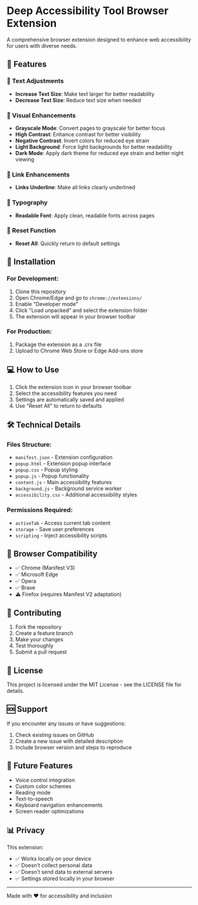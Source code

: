 # Deep Accessibility Tool Browser Extension

A comprehensive browser extension designed to enhance web accessibility for users with diverse needs.

## 🌟 Features

### 📝 Text Adjustments
- **Increase Text Size**: Make text larger for better readability
- **Decrease Text Size**: Reduce text size when needed

### 🎨 Visual Enhancements
- **Grayscale Mode**: Convert pages to grayscale for better focus
- **High Contrast**: Enhance contrast for better visibility
- **Negative Contrast**: Invert colors for reduced eye strain
- **Light Background**: Force light backgrounds for better readability
- **Dark Mode**: Apply dark theme for reduced eye strain and better night viewing

### 🔗 Link Enhancements
- **Links Underline**: Make all links clearly underlined

### 📖 Typography
- **Readable Font**: Apply clean, readable fonts across pages

### 🔄 Reset Function
- **Reset All**: Quickly return to default settings

## 🚀 Installation

### For Development:
1. Clone this repository
2. Open Chrome/Edge and go to `chrome://extensions/`
3. Enable "Developer mode"
4. Click "Load unpacked" and select the extension folder
5. The extension will appear in your browser toolbar

### For Production:
1. Package the extension as a .crx file
2. Upload to Chrome Web Store or Edge Add-ons store

## 💻 How to Use

1. Click the extension icon in your browser toolbar
2. Select the accessibility features you need
3. Settings are automatically saved and applied
4. Use "Reset All" to return to defaults

## 🛠️ Technical Details

### Files Structure:
- `manifest.json` - Extension configuration
- `popup.html` - Extension popup interface
- `popup.css` - Popup styling
- `popup.js` - Popup functionality
- `content.js` - Main accessibility features
- `background.js` - Background service worker
- `accessibility.css` - Additional accessibility styles

### Permissions Required:
- `activeTab` - Access current tab content
- `storage` - Save user preferences
- `scripting` - Inject accessibility scripts

## 🔧 Browser Compatibility

- ✅ Chrome (Manifest V3)
- ✅ Microsoft Edge
- ✅ Opera
- ✅ Brave
- ⚠️ Firefox (requires Manifest V2 adaptation)

## 🤝 Contributing

1. Fork the repository
2. Create a feature branch
3. Make your changes
4. Test thoroughly
5. Submit a pull request

## 📄 License

This project is licensed under the MIT License - see the LICENSE file for details.

## 🆘 Support

If you encounter any issues or have suggestions:
1. Check existing issues on GitHub
2. Create a new issue with detailed description
3. Include browser version and steps to reproduce

## 🔮 Future Features

- Voice control integration
- Custom color schemes
- Reading mode
- Text-to-speech
- Keyboard navigation enhancements
- Screen reader optimizations

## 📊 Privacy

This extension:
- ✅ Works locally on your device
- ✅ Doesn't collect personal data
- ✅ Doesn't send data to external servers
- ✅ Settings stored locally in your browser

---

Made with ❤️ for accessibility and inclusion